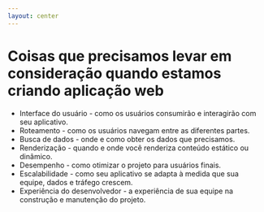 ```yaml
---
layout: center
---
```


# Coisas que precisamos levar em consideração quando estamos criando aplicação web

- Interface do usuário - como os usuários consumirão e interagirão com seu aplicativo.
- Roteamento - como os usuários navegam entre as diferentes partes.
- Busca de dados - onde e como obter os dados que precisamos.
- Renderização - quando e onde você renderiza conteúdo estático ou dinâmico.
- Desempenho - como otimizar o projeto para usuários finais.
- Escalabilidade - como seu aplicativo se adapta à medida que sua equipe, dados e tráfego crescem.
- Experiência do desenvolvedor - a experiência de sua equipe na construção e manutenção do projeto.
